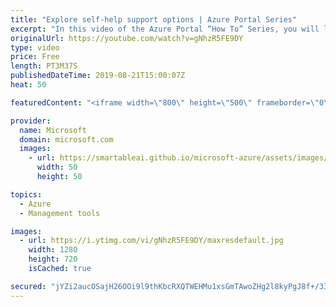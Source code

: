 ```yaml
---
title: "Explore self-help support options | Azure Portal Series"
excerpt: "In this video of the Azure Portal “How To” Series, you will learn how to explore self-help options in the Azure portal and how to create a support request.   Try out these features in the Azure portal: https://portal.azure.com    Keep connected on Twitter: https://twitter.com/AzurePortal      And make"
originalUrl: https://youtube.com/watch?v=gNhzR5FE9DY
type: video
price: Free
length: PT3M37S
publishedDateTime: 2019-08-21T15:00:07Z
heat: 50

featuredContent: "<iframe width=\"800\" height=\"500\" frameborder=\"0\" src=\"https://www.youtube.com/embed/gNhzR5FE9DY\" allow=\"accelerometer; autoplay; encrypted-media; gyroscope; picture-in-picture\" allowfullscreen></iframe>"

provider:
  name: Microsoft
  domain: microsoft.com
  images:
    - url: https://smartableai.github.io/microsoft-azure/assets/images/organizations/microsoft.com-50x50.jpg
      width: 50
      height: 50

topics:
  - Azure
  - Management tools

images:
  - url: https://i.ytimg.com/vi/gNhzR5FE9DY/maxresdefault.jpg
    width: 1280
    height: 720
    isCached: true

secured: "jYZi2aucOSajH26OOi9l9thKbcRXQTWEHMu1xsGmTAwoZHg2l8kyPgJ8f+/33DyNymtMdRB6PYfENB03WosjrdWjwG1EvMYqPY/e22LBuonfprFD9yKsTIyh8TtMqwe2N38Ymf4PaDi9ZMj7jdRMpPjqFIiHG2mVraw6jJHsIJochwwEz9vcTD6jSqRvYMscmzgzN+T20Pz3f0CJ88YNNNbdM82Mexe0kSavWRkVufC+MDq/R8YDHtAjdGCmDvAL9ju0RZ097bUX+n3R4xHewFPaVAHSZk4XFwkcfTQNX6lp+I0DjqUTVSM9CN2Y9QWgTO9fppKLEoewKqf4jt0o3FIiu83Qir5mo8oie3XSi2PyztYafI/TSi5B6Nh3Appxq5MAHZl3SoLzeAyrZMQpIOfPwZ1dIZih1MLyX92ihFE=;EdScO1sIzc0woeBPjikcqQ=="
---
```


